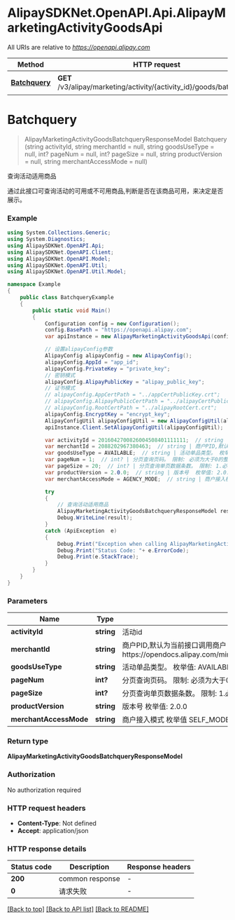 # AlipaySDKNet.OpenAPI.Api.AlipayMarketingActivityGoodsApi

All URIs are relative to *https://openapi.alipay.com*

Method | HTTP request | Description
------------- | ------------- | -------------
[**Batchquery**](AlipayMarketingActivityGoodsApi.md#batchquery) | **GET** /v3/alipay/marketing/activity/{activity_id}/goods/batchquery | 查询活动适用商品


<a name="batchquery"></a>
# **Batchquery**
> AlipayMarketingActivityGoodsBatchqueryResponseModel Batchquery (string activityId, string merchantId = null, string goodsUseType = null, int? pageNum = null, int? pageSize = null, string productVersion = null, string merchantAccessMode = null)

查询活动适用商品

通过此接口可查询活动的可用或不可用商品,判断是否在该商品可用，来决定是否展示。

### Example
```csharp
using System.Collections.Generic;
using System.Diagnostics;
using AlipaySDKNet.OpenAPI.Api;
using AlipaySDKNet.OpenAPI.Client;
using AlipaySDKNet.OpenAPI.Model;
using AlipaySDKNet.OpenAPI.Util;
using AlipaySDKNet.OpenAPI.Util.Model;

namespace Example
{
    public class BatchqueryExample
    {
        public static void Main()
        {
            Configuration config = new Configuration();
            config.BasePath = "https://openapi.alipay.com";
            var apiInstance = new AlipayMarketingActivityGoodsApi(config);

            // 设置alipayConfig参数
            AlipayConfig alipayConfig = new AlipayConfig();
            alipayConfig.AppId = "app_id";
            alipayConfig.PrivateKey = "private_key";
            // 密钥模式
            alipayConfig.AlipayPublicKey = "alipay_public_key";
            // 证书模式
            // alipayConfig.AppCertPath = "../appCertPublicKey.crt";
            // alipayConfig.AlipayPublicCertPath = "../alipayCertPublicKey_RSA2.crt";
            // alipayConfig.RootCertPath = "../alipayRootCert.crt";
            alipayConfig.EncryptKey = "encrypt_key";
            AlipayConfigUtil alipayConfigUtil = new AlipayConfigUtil(alipayConfig);
            apiInstance.Client.SetAlipayConfigUtil(alipayConfigUtil);

            var activityId = 2016042700826004508401111111;  // string | 活动id
            var merchantId = 2088202967380463;  // string | 商户PID,默认为当前接口调用商户  限制:  接口调用者必须有商户代运营权限。   代运营授权流程https://opendocs.alipay.com/mini/01hm6i#%E4%BB%A3%E8%BF%90%E8%90%A5%E6%8E%88%E6%9D%83 (optional) 
            var goodsUseType = AVAILABLE;  // string | 活动单品类型。 枚举值: AVAILABLE 可用商品 UNAVAILABLE 不可用商品 (optional) 
            var pageNum = 1;  // int? | 分页查询页码。 限制: 必须为大于0的整数 (optional) 
            var pageSize = 20;  // int? | 分页查询单页数据条数。 限制: 1.必须为大于0的整数 2.每页最大值为20 (optional) 
            var productVersion = 2.0.0;  // string | 版本号  枚举值: 2.0.0 (optional) 
            var merchantAccessMode = AGENCY_MODE;  // string | 商户接入模式  枚举值 SELF_MODE 商户自接入模式 AGENCY_MODE 服务商代接入模式 (optional) 

            try
            {
                // 查询活动适用商品
                AlipayMarketingActivityGoodsBatchqueryResponseModel result = apiInstance.Batchquery(activityId, merchantId, goodsUseType, pageNum, pageSize, productVersion, merchantAccessMode);
                Debug.WriteLine(result);
            }
            catch (ApiException  e)
            {
                Debug.Print("Exception when calling AlipayMarketingActivityGoodsApi.Batchquery: " + e.Message );
                Debug.Print("Status Code: "+ e.ErrorCode);
                Debug.Print(e.StackTrace);
            }
        }
    }
}
```

### Parameters

Name | Type | Description  | Notes
------------- | ------------- | ------------- | -------------
 **activityId** | **string**| 活动id | 
 **merchantId** | **string**| 商户PID,默认为当前接口调用商户  限制:  接口调用者必须有商户代运营权限。   代运营授权流程https://opendocs.alipay.com/mini/01hm6i#%E4%BB%A3%E8%BF%90%E8%90%A5%E6%8E%88%E6%9D%83 | [optional] 
 **goodsUseType** | **string**| 活动单品类型。 枚举值: AVAILABLE 可用商品 UNAVAILABLE 不可用商品 | [optional] 
 **pageNum** | **int?**| 分页查询页码。 限制: 必须为大于0的整数 | [optional] 
 **pageSize** | **int?**| 分页查询单页数据条数。 限制: 1.必须为大于0的整数 2.每页最大值为20 | [optional] 
 **productVersion** | **string**| 版本号  枚举值: 2.0.0 | [optional] 
 **merchantAccessMode** | **string**| 商户接入模式  枚举值 SELF_MODE 商户自接入模式 AGENCY_MODE 服务商代接入模式 | [optional] 

### Return type

**AlipayMarketingActivityGoodsBatchqueryResponseModel**

### Authorization

No authorization required

### HTTP request headers

 - **Content-Type**: Not defined
 - **Accept**: application/json


### HTTP response details
| Status code | Description | Response headers |
|-------------|-------------|------------------|
| **200** | common response |  -  |
| **0** | 请求失败 |  -  |

[[Back to top]](#) [[Back to API list]](../README.md#documentation-for-api-endpoints) [[Back to README]](../README.md)


